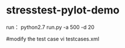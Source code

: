 # stresstest-pylot-demo

run：
python2.7 run.py -a 500 -d 20

#modify the test  case 
vi testcases.xml

